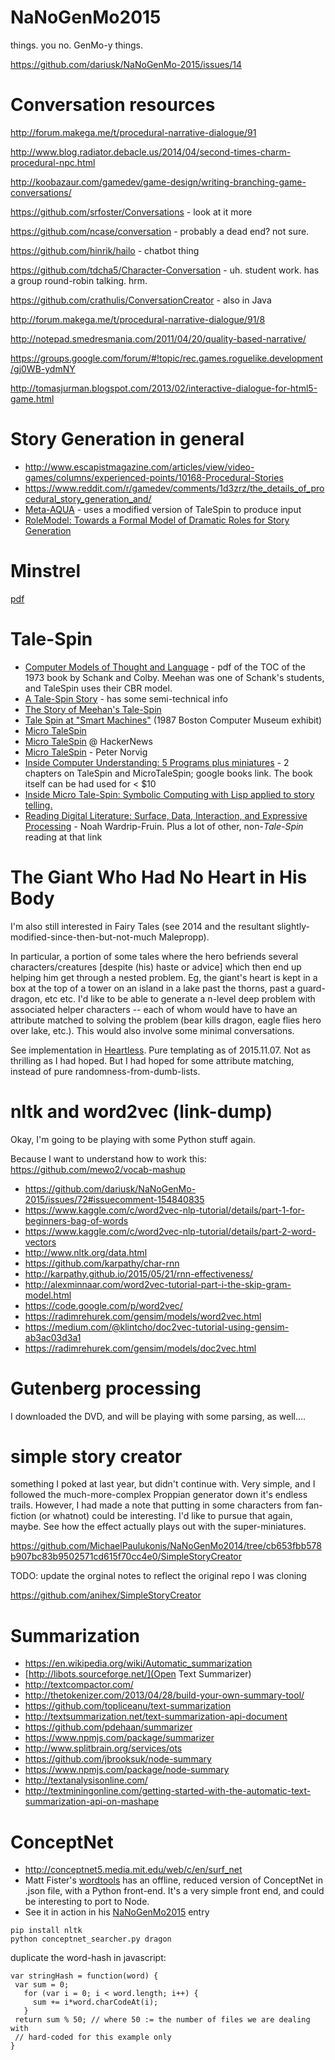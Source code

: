 # NaNoGenMo2015
things. you no. GenMo-y things.

https://github.com/dariusk/NaNoGenMo-2015/issues/14

# Conversation resources

http://forum.makega.me/t/procedural-narrative-dialogue/91

http://www.blog.radiator.debacle.us/2014/04/second-times-charm-procedural-npc.html

http://koobazaur.com/gamedev/game-design/writing-branching-game-conversations/

https://github.com/srfoster/Conversations - look at it more

https://github.com/ncase/conversation - probably a dead end? not sure.

https://github.com/hinrik/hailo - chatbot thing

https://github.com/tdcha5/Character-Conversation - uh. student work. has a group round-robin talking. hrm.

https://github.com/crathulis/ConversationCreator - also in Java

http://forum.makega.me/t/procedural-narrative-dialogue/91/8

http://notepad.smedresmania.com/2011/04/20/quality-based-narrative/

https://groups.google.com/forum/#!topic/rec.games.roguelike.development/gj0WB-ydmNY

http://tomasjurman.blogspot.com/2013/02/interactive-dialogue-for-html5-game.html


# Story Generation in general

 - http://www.escapistmagazine.com/articles/view/video-games/columns/experienced-points/10168-Procedural-Stories
 - https://www.reddit.com/r/gamedev/comments/1d3zrz/the_details_of_procedural_story_generation_and/
 - [Meta-AQUA](https://web.archive.org/web/20100427191143/http://mcox.org/Meta-AQUA/) - uses a modified version of TaleSpin to produce input
- [RoleModel: Towards a Formal Model of Dramatic Roles for Story Generation ](https://users.soe.ucsc.edu/~amsmith/papers/a17-chen.pdf)

# Minstrel

[pdf](ftp://ftp.cs.ucla.edu/tech-report/1992-reports/920057.pdf)


# Tale-Spin

 - [Computer Models of Thought and Language](http://tocs.ulb.tu-darmstadt.de/58992227.pdf) - pdf of the TOC of the 1973 book by Schank and Colby. Meehan was one of Schank's students, and TaleSpin uses their CBR model.
 - [A Tale-Spin Story](https://grandtextauto.soe.ucsc.edu/2008/02/19/ep-52-a-tale-spin-story/) - has some semi-technical info
 - [The Story of Meehan's Tale-Spin](https://grandtextauto.soe.ucsc.edu/2006/09/13/the-story-of-meehans-tale-spin/)
 - [Tale Spin at "Smart Machines"](https://grandtextauto.soe.ucsc.edu/2007/10/28/tale-spin-at-smart-machines/) (1987 Boston Computer Museum exhibit)
 - [Micro TaleSpin](http://eliterature.org/2006/01/meehan-and-sacks-micro-talespin/)
 - [Micro TaleSpin](https://news.ycombinator.com/item?id=9947986) @ HackerNews
 - [Micro TaleSpin]( http://norvig.com/ltd/test/micro-tale-spin.lisp) - Peter Norvig
 - [Inside Computer Understanding: 5 Programs plus miniatures](https://books.google.com/books?id=fdDGBQAAQBAJ&pg=PT272&lpg=PT272&dq=%22talespin%22+-disney+lisp&source=bl&ots=YZ1w-skWxN&sig=aqKgntGecLRwphMaLfd0bco540w&hl=en&sa=X&ved=0CEAQ6AEwB2oVChMIqbm3_KfgyAIVQqA-Ch2hhw5h#v=onepage&q=%22talespin%22%20-disney%20lisp&f=false) - 2 chapters on TaleSpin and MicroTaleSpin; google books link. The book itself can be had used for < $10
 - [Inside Micro Tale-Spin: Symbolic Computing with Lisp applied to story telling.](http://lispm.de/mts)
 - [Reading Digital Literature: Surface, Data, Interaction, and Expressive Processing](http://digitalhumanities.org/companion/view?docId=blackwell/9781405148641/9781405148641.xml&chunk.id=ss1-5-2&toc.id=0&brand=9781405148641_brand) - Noah Wardrip-Fruin. Plus a lot of other, non-_Tale-Spin_ reading at that link

# The Giant Who Had No Heart in His Body

I'm also still interested in Fairy Tales (see 2014 and the resultant slightly-modified-since-then-but-not-much Malepropp).

In particular, a portion of some tales where the hero befriends several characters/creatures [despite (his) haste or advice] which then end up helping him get through a nested problem. Eg, the giant's heart is kept in a box at the top of a tower on an island in a lake past the thorns, past a guard-dragon, etc etc. I'd like to be able to generate a n-level deep problem with associated helper characters -- each of whom would have to have an attribute matched to solving the problem (bear kills dragon, eagle flies hero over lake, etc.). This would also involve some minimal conversations.

See implementation in [Heartless](https://github.com/MichaelPaulukonis/NaNoGenMo2015/tree/master/heartless). Pure templating as of 2015.11.07. Not as thrilling as I had hoped. But I had hoped for some attribute matching, instead of pure randomness-from-dumb-lists.

# nltk and word2vec (link-dump)
Okay, I'm going to be playing with some Python stuff again.

Because I want to understand how to work this: https://github.com/mewo2/vocab-mashup

 - https://github.com/dariusk/NaNoGenMo-2015/issues/72#issuecomment-154840835
 - https://www.kaggle.com/c/word2vec-nlp-tutorial/details/part-1-for-beginners-bag-of-words
 - https://www.kaggle.com/c/word2vec-nlp-tutorial/details/part-2-word-vectors
 - http://www.nltk.org/data.html
 - https://github.com/karpathy/char-rnn
 - http://karpathy.github.io/2015/05/21/rnn-effectiveness/
 - http://alexminnaar.com/word2vec-tutorial-part-i-the-skip-gram-model.html
 - https://code.google.com/p/word2vec/
 - https://radimrehurek.com/gensim/models/word2vec.html
 - https://medium.com/@klintcho/doc2vec-tutorial-using-gensim-ab3ac03d3a1
 - https://radimrehurek.com/gensim/models/doc2vec.html

# Gutenberg processing
I downloaded the DVD, and will be playing with some parsing, as well....


# simple story creator
something I poked at last year, but didn't continue with.
Very simple, and I followed the much-more-complex Proppian generator down it's endless trails.
However, I had made a note that putting in some characters from fan-fiction (or whatnot) could be interesting.
I'd like to pursue that again, maybe.
See how the effect actually plays out with the super-miniatures.

https://github.com/MichaelPaulukonis/NaNoGenMo2014/tree/cb653fbb578b907bc83b9502571cd615f70cc4e0/SimpleStoryCreator

TODO: update the orginal notes to reflect the original repo I was cloning

https://github.com/anihex/SimpleStoryCreator


# Summarization
 - https://en.wikipedia.org/wiki/Automatic_summarization
 - [http://libots.sourceforge.net/](Open Text Summarizer)
 - http://textcompactor.com/
 - http://thetokenizer.com/2013/04/28/build-your-own-summary-tool/
 - https://github.com/topliceanu/text-summarization
 - http://textsummarization.net/text-summarization-api-document
 - https://github.com/pdehaan/summarizer
  - https://www.npmjs.com/package/summarizer
 - http://www.splitbrain.org/services/ots
 - https://github.com/jbrooksuk/node-summary
  - https://www.npmjs.com/package/node-summary
 - http://textanalysisonline.com/
 - http://textminingonline.com/getting-started-with-the-automatic-text-summarization-api-on-mashape


# ConceptNet
 - http://conceptnet5.media.mit.edu/web/c/en/surf_net
 - Matt Fister's [wordtools](https://github.com/mattfister/wordtools) has an offline, reduced version of ConceptNet in .json file, with a Python front-end. It's a very simple front end, and could be interesting to port to Node.
 - See it in action in his [NaNoGenMo2015](https://github.com/mattfister/nanogenmo2015) entry

```
pip install nltk
python conceptnet_searcher.py dragon
```


duplicate the word-hash in javascript:

```
var stringHash = function(word) {
 var sum = 0;
   for (var i = 0; i < word.length; i++) {
     sum += i*word.charCodeAt(i);
   }
 return sum % 50; // where 50 := the number of files we are dealing with
 // hard-coded for this example only
}
```
